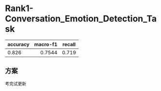 # Rank1-Conversation_Emotion_Detection_Task

| accuracy | macro-f1 | recall |
| :-----| ----: | :----: |
| 0.826 | 0.7544 | 0.719 |

## 方案
考完试更新